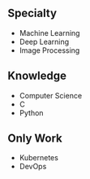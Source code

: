 ## Specialty
- Machine Learning
- Deep Learning
- Image Processing

## Knowledge
- Computer Science
- C
- Python

## Only Work
- Kubernetes
- DevOps

